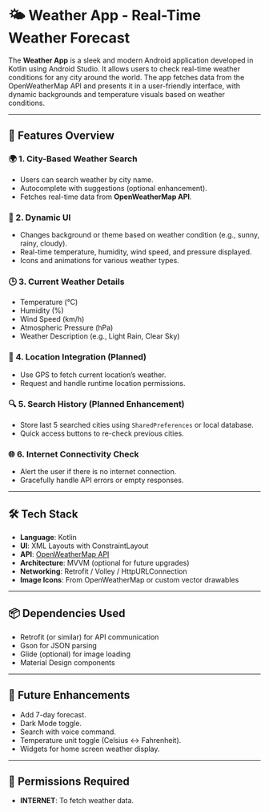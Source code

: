 # 🌤️ Weather App - Real-Time Weather Forecast

The **Weather App** is a sleek and modern Android application developed in Kotlin using Android Studio. It allows users to check real-time weather conditions for any city around the world. The app fetches data from the OpenWeatherMap API and presents it in a user-friendly interface, with dynamic backgrounds and temperature visuals based on weather conditions.

---

## 🚀 Features Overview

### 🌍 1. **City-Based Weather Search**
- Users can search weather by city name.
- Autocomplete with suggestions (optional enhancement).
- Fetches real-time data from **OpenWeatherMap API**.

### 📱 2. **Dynamic UI**
- Changes background or theme based on weather condition (e.g., sunny, rainy, cloudy).
- Real-time temperature, humidity, wind speed, and pressure displayed.
- Icons and animations for various weather types.

### 🕒 3. **Current Weather Details**
- Temperature (°C)
- Humidity (%)
- Wind Speed (km/h)
- Atmospheric Pressure (hPa)
- Weather Description (e.g., Light Rain, Clear Sky)

### 📍 4. **Location Integration (Planned)**
- Use GPS to fetch current location’s weather.
- Request and handle runtime location permissions.

### 🔍 5. **Search History (Planned Enhancement)**
- Store last 5 searched cities using `SharedPreferences` or local database.
- Quick access buttons to re-check previous cities.

### 🌐 6. **Internet Connectivity Check**
- Alert the user if there is no internet connection.
- Gracefully handle API errors or empty responses.

---

## 🛠️ Tech Stack

- **Language**: Kotlin
- **UI**: XML Layouts with ConstraintLayout
- **API**: [OpenWeatherMap API](https://openweathermap.org/api)
- **Architecture**: MVVM (optional for future upgrades)
- **Networking**: Retrofit / Volley / HttpURLConnection
- **Image Icons**: From OpenWeatherMap or custom vector drawables

---

## 📦 Dependencies Used
- Retrofit (or similar) for API communication
- Gson for JSON parsing
- Glide (optional) for image loading
- Material Design components

---

## 📌 Future Enhancements
- Add 7-day forecast.
- Dark Mode toggle.
- Search with voice command.
- Temperature unit toggle (Celsius ↔ Fahrenheit).
- Widgets for home screen weather display.

---

## 🔐 Permissions Required
- **INTERNET**: To fetch weather data.
